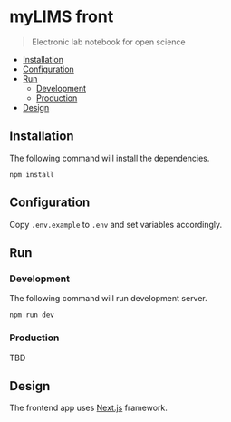 # myLIMS front

> Electronic lab notebook for open science

- [Installation](#installation)
- [Configuration](#configuration)
- [Run](#run)
  - [Development](#development)
  - [Production](#production)
- [Design](#design)

## Installation

The following command will install the dependencies.

```shell
npm install
```

## Configuration

Copy `.env.example` to `.env` and set variables accordingly.

## Run

### Development

The following command will run development server.

```shell
npm run dev
```

### Production

TBD

## Design

The frontend app uses [Next.js](https://nextjs.org/) framework.
